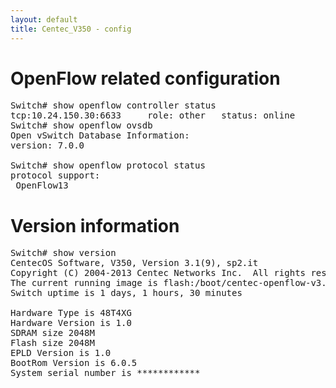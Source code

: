 ```yaml
---
layout: default
title: Centec_V350 - config
---
```


# OpenFlow related configuration
<pre>
Switch# show openflow controller status
tcp:10.24.150.30:6633     role: other   status: online
Switch# show openflow ovsdb
Open vSwitch Database Information:
version: 7.0.0

Switch# show openflow protocol status
protocol support:
 OpenFlow13
</pre>

# Version information
<pre>
Switch# show version
CentecOS Software, V350, Version 3.1(9), sp2.it
Copyright (C) 2004-2013 Centec Networks Inc.  All rights reserved.
The current running image is flash:/boot/centec-openflow-v3.1.9.sp2.it.bin
Switch uptime is 1 days, 1 hours, 30 minutes

Hardware Type is 48T4XG
Hardware Version is 1.0
SDRAM size 2048M
Flash size 2048M
EPLD Version is 1.0
BootRom Version is 6.0.5
System serial number is ************
</pre>

